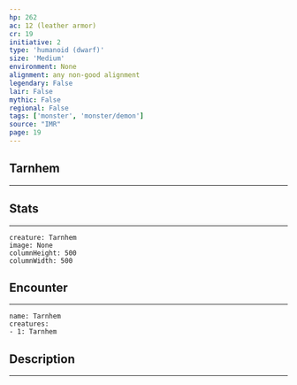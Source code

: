 ```yaml
---
hp: 262
ac: 12 (leather armor)
cr: 19
initiative: 2
type: 'humanoid (dwarf)'    
size: 'Medium'
environment: None
alignment: any non-good alignment
legendary: False
lair: False
mythic: False
regional: False
tags: ['monster', 'monster/demon']
source: "IMR"
page: 19
---
```


## Tarnhem
---



## Stats
---

```statblock
creature: Tarnhem
image: None
columnHeight: 500
columnWidth: 500
```

## Encounter
---

```encounter-table
name: Tarnhem
creatures:
- 1: Tarnhem
```

## Description
---




